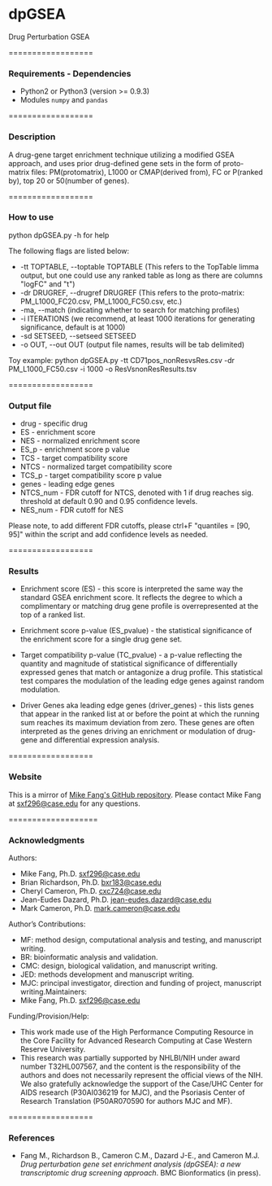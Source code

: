 # dpGSEA
Drug Perturbation GSEA


==================
### Requirements - Dependencies

   + Python2 or Python3 (version >= 0.9.3) 
   + Modules `numpy` and `pandas`


==================
### Description

A drug-gene target enrichment technique utilizing a modified GSEA approach, and uses prior drug-defined gene sets in the form of proto-matrix files: PM(protomatrix), L1000 or CMAP(derived from), FC or P(ranked by), top 20 or 50(number of genes).


==================
### How to use

python dpGSEA.py -h for help

The following flags are listed below:

* -tt TOPTABLE, --toptable TOPTABLE (This refers to the TopTable limma output, but one could use any ranked table as long as there are columns "logFC" and "t")
* -dr DRUGREF, --drugref DRUGREF (This refers to the proto-matrix: PM_L1000_FC20.csv, PM_L1000_FC50.csv, etc.)
* -ma, --match (indicating whether to search for matching profiles)
* -i ITERATIONS (we recommend, at least 1000 iterations for generating significance, default is at 1000)
* -sd SETSEED, --setseed SETSEED
* -o OUT, --out OUT (output file names, results will be tab delimited)

Toy example: python dpGSEA.py -tt CD71pos_nonResvsRes.csv -dr PM_L1000_FC50.csv -i 1000 -o ResVsnonResResults.tsv


==================
### Output file

* drug - specific drug
* ES - enrichment score
* NES - normalized enrichment score
* ES_p - enrichment score p value
* TCS - target compatibility score
* NTCS - normalized target compatibility score
* TCS_p - target compatibility score p value
* genes - leading edge genes
* NTCS_num - FDR cutoff for NTCS, denoted with 1 if drug reaches sig. threshold at default 0.90 and 0.95 confidence levels.
* NES_num - FDR cutoff for NES

Please note, to add different FDR cutoffs, please ctrl+F "quantiles = [90, 95]" within the script and add confidence levels as needed.


==================
### Results

* Enrichment score (ES) - this score is interpreted the same way the standard GSEA enrichment score. It reflects the degree to which a complimentary or matching drug gene profile is overrepresented at the top of a ranked list.

* Enrichment score p-value (ES_pvalue) - the statistical significance of the enrichment score for a single drug gene set.

* Target compatibility p-value (TC_pvalue) - a p-value reflecting the quantity and magnitude of statistical significance of differentially expressed genes that match or antagonize a drug profile. This statistical test compares the modulation of the leading edge genes against random modulation.

* Driver Genes aka leading edge genes (driver_genes) - this lists genes that appear in the ranked list at or before the point at which the running sum reaches its maximum deviation from zero. These genes are often interpreted as the genes driving an enrichment or modulation of drug-gene and differential expression analysis.


==================
### Website

This is a mirror of [Mike Fang's GitHub repository](https://github.com/sxf296/drug_targeting). Please contact Mike Fang at sxf296@case.edu for any questions.


===================
### Acknowledgments

Authors: 
   + Mike Fang, Ph.D. <sxf296@case.edu>
   + Brian Richardson, Ph.D. <bxr183@case.edu>
   + Cheryl Cameron, Ph.D. <cxc724@case.edu>
   + Jean-Eudes Dazard, Ph.D. <jean-eudes.dazard@case.edu>
   + Mark Cameron, Ph.D. <mark.cameron@case.edu>

Author’s Contributions: 
   + MF: method design, computational analysis and testing, and manuscript writing. 
   + BR: bioinformatic analysis and validation. 
   + CMC: design, biological validation, and manuscript writing. 
   + JED: methods development and manuscript writing. 
   + MJC: principal investigator, direction and funding of project, manuscript writing.Maintainers: 
   + Mike Fang, Ph.D. <sxf296@case.edu>

Funding/Provision/Help:   
   + This work made use of the High Performance Computing Resource in the Core Facility for Advanced Research Computing at Case Western Reserve University. 
   + This research was partially supported by NHLBI/NIH under award number T32HL007567, and the content is the responsibility of the authors and does not necessarily 
     represent the official views of the NIH. We also gratefully acknowledge the support of the Case/UHC Center for AIDS research (P30AI036219 for MJC), 
     and the Psoriasis Center of Research Translation (P50AR070590 for authors MJC and MF).


==================
### References

   + Fang M., Richardson B., Cameron C.M., Dazard J-E., and Cameron M.J.  
      *Drug perturbation gene set enrichment analysis (dpGSEA): a new transcriptomic drug screening approach*.
      BMC Bionformatics (in press).
